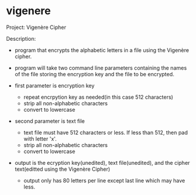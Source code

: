 # vigenere
Project: Vigenère Cipher

Description:  
- program that encrypts the alphabetic letters in a file using the Vigenère cipher. 
- program will take two command line parameters containing the names of the file storing the encryption key and the file to be encrypted.

- first parameter is encryption key
  - repeat encrpytion key as needed(in this case 512 characters)
  - strip all non-alphabetic characters
  - convert to lowercase
  
- second parameter is text file
  - text file must have 512 characters or less. If less than 512, then pad with letter 'x'.
  - strip all non-alphabetic characters
  - convert to lowercase
- output is the ecryption key(unedited), text file(unedited), and the cipher text(editted using the Vigenère Cipher)
  - output only has 80 letters per line except last line which may have less.

